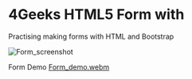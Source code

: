 # 4Geeks HTML5 Form with
Practising making forms with HTML and Bootstrap

![Form_screenshot](https://github.com/4GeeksAcademy/html5_form_GDW2/assets/105855731/916c79e5-85c8-434c-b0c6-b82748f3b353)

Form Demo
[Form_demo.webm](https://github.com/4GeeksAcademy/html5_form_GDW2/assets/105855731/de29a29d-f101-47bb-8f26-dd8a5d8eb9c6)
